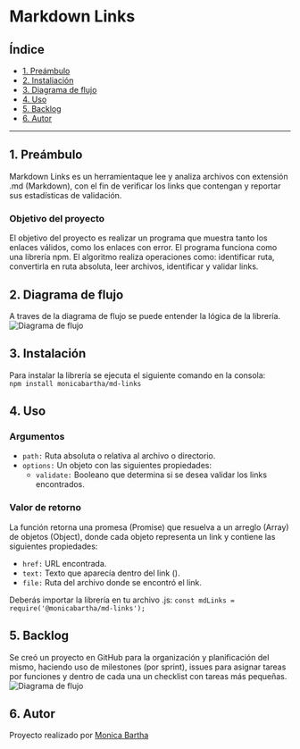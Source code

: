 # Markdown Links

## Índice

* [1. Preámbulo](#1-preámbulo)
* [2. Instaliación](#2-diagrama-de-flujo)
* [3. Diagrama de flujo ](#3-instalación)
* [4. Uso](#4-uso)
* [5. Backlog](#7-backlog)
* [6. Autor](#8-autor)


***

## 1. Preámbulo

Markdown Links es un herramientaque lee y analiza archivos con extensión .md (Markdown), con el fin de verificar los links que contengan y reportar sus estadísticas de validación.

### Objetivo del proyecto
El objetivo del proyecto es realizar un programa que muestra tanto los enlaces válidos, como los enlaces con error. El programa funciona como una librería npm. El algoritmo realiza operaciones como: identificar ruta, convertirla en ruta absoluta, leer archivos, identificar y validar links. 

## 2. Diagrama de flujo
A traves de la diagrama de flujo se puede entender la lógica de la librería.
![Diagrama de flujo](.img/Diagrama-de-flujo.jpg)

## 3. Instalación
Para instalar la librería se ejecuta el siguiente comando en la consola:<br>
`npm install monicabartha/md-links`

## 4. Uso

### Argumentos
* `path:` Ruta absoluta o relativa al archivo o directorio.
* `options:` Un objeto con las siguientes propiedades:
  * `validate:` Booleano que determina si se desea validar los links encontrados.

### Valor de retorno

La función retorna una promesa (Promise) que resuelva a un arreglo (Array) de objetos (Object), donde cada objeto representa un link y contiene las siguientes propiedades:

* `href:` URL encontrada.
* `text:` Texto que aparecía dentro del link (<a>).
* `file:` Ruta del archivo donde se encontró el link.

Deberás importar la librería en tu archivo .js:
`const mdLinks = require('@monicabartha/md-links');`

## 5. Backlog

Se creó un proyecto en GitHub para la organización y planificación del mismo, haciendo uso de milestones (por sprint), issues para asignar tareas por funciones y dentro de cada una un checklist con tareas más pequeñas.
![Diagrama de flujo](.img/git-backlog.jpg)

## 6. Autor
Proyecto realizado por [Monica Bartha](https://github.com/MonicaBartha)
